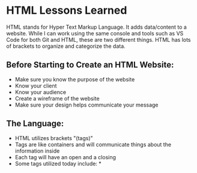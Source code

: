 # HTML Lessons Learned

HTML stands for Hyper Text Markup Language.  It adds data/content to a website.  While I can work using the same console and tools such as VS Code for both Git and HTML, these are two different things.  HTML has lots of brackets to organize and categorize the data.

## Before Starting to Create an HTML Website:

* Make sure you know the purpose of the website
* Know your client
* Know your audience
* Create a wireframe of the website
* Make sure your design helps communicate your message

## The Language:

* HTML utilizes brackets "(tags)"
* Tags are like containers and will communicate things about the information inside
* Each tag will have an open and a closing
* Some tags utilized today include:
    * 